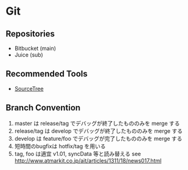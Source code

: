 Git
===

Repositories
---
* Bitbucket (main)
* Juice (sub)

Recommended Tools
---
* [SourceTree](https://www.sourcetreeapp.com/)

Branch Convention
---
1. master は release/tag でデバッグが終了したもののみを merge する
1. release/tag は develop でデバッグが終了したもののみを merge する
1. develop は feature/foo でデバッグが完了したもののみを merge する
1. 短時間のbugfixは hotfix/tag を用いる
1. tag, foo は適宜 v1.01, syncData 等と読み替える
see http://www.atmarkit.co.jp/ait/articles/1311/18/news017.html
